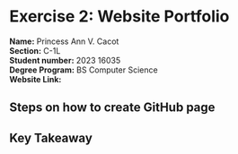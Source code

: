 # Exercise 2: Website Portfolio

**Name:** Princess Ann V. Cacot <br/>
**Section:** C-1L <br/>
**Student number:** 2023  16035 <br/>
**Degree Program:** BS Computer Science <br/>
**Website Link:** 

## Steps on how to create GitHub page 

## Key Takeaway

